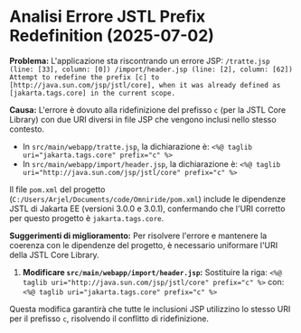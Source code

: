 # Analisi Errore JSTL Prefix Redefinition (2025-07-02)

**Problema:**
L'applicazione sta riscontrando un errore JSP: `/tratte.jsp (line: [33], column: [0]) /import/header.jsp (line: [2], column: [62]) Attempt to redefine the prefix [c] to [http://java.sun.com/jsp/jstl/core], when it was already defined as [jakarta.tags.core] in the current scope.`

**Causa:**
L'errore è dovuto alla ridefinizione del prefisso `c` (per la JSTL Core Library) con due URI diversi in file JSP che vengono inclusi nello stesso contesto.
- In `src/main/webapp/tratte.jsp`, la dichiarazione è: `<%@ taglib uri="jakarta.tags.core" prefix="c" %>`
- In `src/main/webapp/import/header.jsp`, la dichiarazione è: `<%@ taglib uri="http://java.sun.com/jsp/jstl/core" prefix="c" %>`

Il file `pom.xml` del progetto (`C:/Users/Arjel/Documents/code/Omniride/pom.xml`) include le dipendenze JSTL di Jakarta EE (versioni 3.0.0 e 3.0.1), confermando che l'URI corretto per questo progetto è `jakarta.tags.core`.

**Suggerimenti di miglioramento:**
Per risolvere l'errore e mantenere la coerenza con le dipendenze del progetto, è necessario uniformare l'URI della JSTL Core Library.

1.  **Modificare `src/main/webapp/import/header.jsp`:**
    Sostituire la riga:
    `<%@ taglib uri="http://java.sun.com/jsp/jstl/core" prefix="c" %>`
    con:
    `<%@ taglib uri="jakarta.tags.core" prefix="c" %>`

Questa modifica garantirà che tutte le inclusioni JSP utilizzino lo stesso URI per il prefisso `c`, risolvendo il conflitto di ridefinizione.
